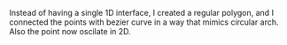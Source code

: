 Instead of having a single 1D interface, I created a regular polygon, and I connected the points with bezier curve in a way that mimics circular arch. Also the point now oscilate in 2D. 